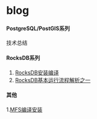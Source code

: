 # blog

#### PostgreSQL/PostGIS系列
技术总结

#### RocksDB系列
1. [RocksDB安装编译](https://gitee.com/flexearth/blog/blob/master/rocksdb/rocksdb_compile.md)
2. [RocksDB基本运行流程解析之一](rocksdb/rocksdb_hello.md)

#### 其他
1.[MFS编译安装](other/mfs_compile.md)
